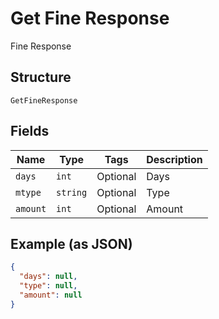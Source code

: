 
# Get Fine Response

Fine Response

## Structure

`GetFineResponse`

## Fields

| Name | Type | Tags | Description |
|  --- | --- | --- | --- |
| `days` | `int` | Optional | Days |
| `mtype` | `string` | Optional | Type |
| `amount` | `int` | Optional | Amount |

## Example (as JSON)

```json
{
  "days": null,
  "type": null,
  "amount": null
}
```

